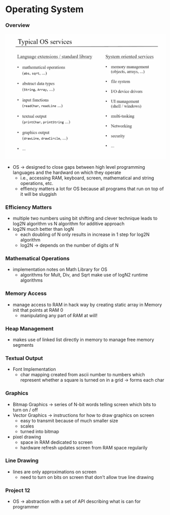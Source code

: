 # Operating System

### Overview
![TypicalOSServices](./images/TypicalOSServices.png)
* OS -> designed to close gaps between high level programming languages and the hardward on which they operate
  * i.e., accessing RAM, keyboard, screen, mathematical and string operations, etc.
  * effiency matters a lot for OS because all programs that run on top of it will be sluggish

### Efficiency Matters
* multiple two numbers using bit shifting and clever technique leads to log2N algorithm vs N algorithm for additive approach
* log2N much better than logN
  * each doubling of N only results in increase in 1 step for log2N algorithm
  * log2N -> depends on the number of digits of N

### Mathematical Operations
* implementation notes on Math Library for OS
  * algorithms for Mult, Div, and Sqrt make use of logN2 runtime algorithms

### Memory Access
* manage access to RAM in hack way by creating static array in Memory init that points at RAM 0
  * manipulating any part of RAM at will!

### Heap Management
* makes use of linked list directly in memory to manage free memory segments

### Textual Output
* Font Implementation
  * char mapping created from ascii number to numbers which represent whether a square is turned on in a grid -> forms each char


### Graphics
* Bitmap Graphics -> series of N-bit words telling screen which bits to turn on / off
* Vector Graphics -> instructions for how to draw graphics on screen
  * easy to transmit because of much smaller size
  * scales
  * turned into bitmap
* pixel drawing
  * space in RAM dedicated to screen
  * hardware refresh updates screen from RAM space regularily

### Line Drawing
* lines are only approximations on screen
  * need to turn on bits on screen that don't allow true line drawing

### Project 12
* OS -> abstraction with a set of API describing what is can for programmer
